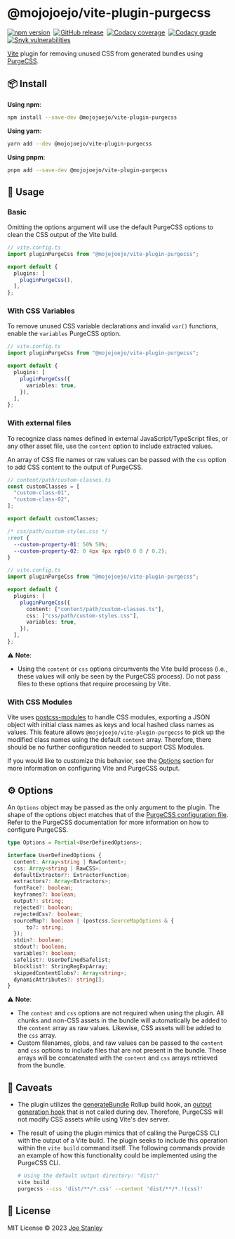 # @mojojoejo/vite-plugin-purgecss

[![npm version](https://img.shields.io/npm/v/@mojojoejo/vite-plugin-purgecss)](https://www.npmjs.com/package/@mojojoejo/vite-plugin-purgecss)&nbsp;
[![GitHub release](https://img.shields.io/github/v/release/mojojoejo/vite-plugin-purgecss)](https://github.com/mojojoejo/vite-plugin-purgecss/releases)&nbsp;
[![Codacy coverage](https://img.shields.io/codacy/coverage/27dbd0360f4e4bb0a6300cadb5c76448)](https://app.codacy.com/gh/mojojoejo/vite-plugin-purgecss/dashboard?utm_source=gh&utm_medium=referral&utm_content=&utm_campaign=Badge_coverage)&nbsp;
[![Codacy grade](https://img.shields.io/codacy/grade/27dbd0360f4e4bb0a6300cadb5c76448)](https://app.codacy.com/gh/mojojoejo/vite-plugin-purgecss/dashboard?utm_source=gh&utm_medium=referral&utm_content=&utm_campaign=Badge_grade)&nbsp;
[![Snyk vulnerabilities](https://img.shields.io/snyk/vulnerabilities/github/mojojoejo/vite-plugin-purgecss)](https://snyk.io/test/github/mojojoejo/vite-plugin-purgecss)

[Vite](https://vitejs.dev/) plugin for removing unused CSS from generated bundles using [PurgeCSS](https://purgecss.com/).

## 📦 Install

**Using npm**:

```sh
npm install --save-dev @mojojoejo/vite-plugin-purgecss
```

**Using yarn**:

```sh
yarn add --dev @mojojoejo/vite-plugin-purgecss
```

**Using pnpm**:

```sh
pnpm add --save-dev @mojojoejo/vite-plugin-purgecss
```

## 🚀 Usage

### Basic

Omitting the options argument will use the default PurgeCSS options to clean the CSS output of the Vite build.

```ts
// vite.config.ts
import pluginPurgeCss from "@mojojoejo/vite-plugin-purgecss";

export default {
  plugins: [
    pluginPurgeCss(),
  ],
};

```

### With CSS Variables

To remove unused CSS variable declarations and invalid `var()` functions, enable the `variables` PurgeCSS option.

```ts
// vite.config.ts
import pluginPurgeCss from "@mojojoejo/vite-plugin-purgecss";

export default {
  plugins: [
    pluginPurgeCss({
      variables: true,
    }),
  ],
};

```

### With external files

To recognize class names defined in external JavaScript/TypeScript files, or any other asset file, use the `content` option to include extracted values.

An array of CSS file names or raw values can be passed with the `css` option to add CSS content to the output of PurgeCSS.

```ts
// content/path/custom-classes.ts
const customClasses = [
  "custom-class-01",
  "custom-class-02",
];

export default customClasses;
```

```css
/* css/path/custom-styles.css */
:root {
  --custom-property-01: 50% 50%;
  --custom-property-02: 0 4px 4px rgb(0 0 0 / 0.2);
}
```

```ts
// vite.config.ts
import pluginPurgeCss from "@mojojoejo/vite-plugin-purgecss";

export default {
  plugins: [
    pluginPurgeCss({
      content: ["content/path/custom-classes.ts"],
      css: ["css/path/custom-styles.css"],
      variables: true,
    }),
  ],
};

```

⚠️ **Note**:

- Using the `content` or `css` options circumvents the Vite build process (i.e., these values will only be seen by the PurgeCSS process). Do not pass files to these options that require processing by Vite.

### With CSS Modules

Vite uses [postcss-modules](https://github.com/css-modules/postcss-modules) to handle CSS modules, exporting a JSON object with initial class names as keys and local hashed class names as values. This feature allows `@mojojoejo/vite-plugin-purgecss` to pick up the modified class names using the default `content` array. Therefore, there should be no further configuration needed to support CSS Modules.

If you would like to customize this behavior, see the [Options](/#-options) section for more information on configuring Vite and PurgeCSS output.

## ⚙️ Options

An `Options` object may be passed as the only argument to the plugin. The shape of the options object matches that of the [PurgeCSS configuration file](https://purgecss.com/configuration.html). Refer to the PurgeCSS documentation for more information on how to configure PurgeCSS.

```ts
type Options = Partial<UserDefinedOptions>;

interface UserDefinedOptions {
  content: Array<string | RawContent>;
  css: Array<string | RawCSS>;
  defaultExtractor?: ExtractorFunction;
  extractors?: Array<Extractors>;
  fontFace?: boolean;
  keyframes?: boolean;
  output?: string;
  rejected?: boolean;
  rejectedCss?: boolean;
  sourceMap?: boolean | (postcss.SourceMapOptions & {
      to?: string;
  });
  stdin?: boolean;
  stdout?: boolean;
  variables?: boolean;
  safelist?: UserDefinedSafelist;
  blocklist?: StringRegExpArray;
  skippedContentGlobs?: Array<string>;
  dynamicAttributes?: string[];
}
```

⚠️ **Note**:

- The `content` and `css` options are not required when using the plugin. All chunks and non-CSS assets in the bundle will automatically be added to the `content` array as raw values. Likewise, CSS assets will be added to the `css` array.
- Custom filenames, globs, and raw values can be passed to the `content` and `css` options to include files that are not present in the bundle. These arrays will be concatenated with the `content` and `css` arrays retrieved from the bundle.

## 🤔 Caveats

- The plugin utilizes the [generateBundle](https://rollupjs.org/plugin-development/#generatebundle) Rollup build hook, an [output generation hook](https://vitejs.dev/guide/api-plugin.html#universal-hooks) that is not called during dev. Therefore, PurgeCSS will not modify CSS assets while using Vite's dev server.
- The result of using the plugin mimics that of calling the PurgeCSS CLI with the output of a Vite build. The plugin seeks to include this operation within the `vite build` command itself. The following commands provide an example of how this functionality could be implemented using the PurgeCSS CLI.

  ```sh
  # Using the default output directory: "dist/"
  vite build
  purgecss --css 'dist/**/*.css' --content 'dist/**/*.!(css)'
  ```

## 📄 License

MIT License © 2023 [Joe Stanley](https://github.com/mojojoejo)
